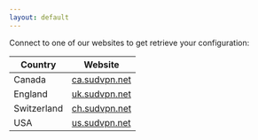 ```yaml
---
layout: default
---
```


Connect to one of our websites to get retrieve your configuration:

| Country      | Website                                |
| ------------ | -------------------------------------- |
| Canada       | [ca.sudvpn.net](https://ca.sudvpn.net) |
| England      | [uk.sudvpn.net](https://uk.sudvpn.net) |
| Switzerland  | [ch.sudvpn.net](https://ch.sudvpn.net) |
| USA          | [us.sudvpn.net](https://us.sudvpn.net) |
